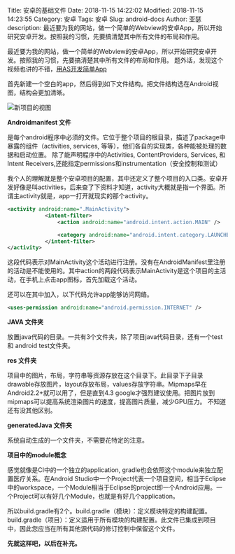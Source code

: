 Title: 安卓的基础文件
Date: 2018-11-15 14:22:02
Modified: 2018-11-15 14:23:55
Category: 安卓
Tags: 安卓
Slug: android-docs
Author: 亚瑟
description: 最近要为我的网站，做一个简单的Webview的安卓App，所以开始研究安卓开发。按照我的习惯，先要搞清楚其中所有文件的布局和作用。

最近要为我的网站，做一个简单的Webview的安卓App，所以开始研究安卓开发。按照我的习惯，先要搞清楚其中所有文件的布局和作用。 题外话，发现这个视频也讲的不错，[用AS开发简单App](https://www.youtube.com/watch?v=PG_tJW_F-Yg)

首先新建一个空白的app，然后得到如下文件结构。把文件结构选在Android视图，结构会更加清晰。

![新项目的视图](http://ww1.sinaimg.cn/large/b263284bgy1fx939b7i63j20av0cedg2.jpg)

**Androidmanifest 文件**

是每个android程序中必须的文件。它位于整个项目的根目录，描述了package中暴露的组件（activities, services, 等等），他们各自的实现类，各种能被处理的数据和启动位置。 除了能声明程序中的Activities, ContentProviders, Services, 和Intent Receivers,还能指定permissions和instrumentation（安全控制和测试）

我个人的理解就是整个安卓项目的配置，其中还定义了整个项目的入口类。安卓开发好像是叫activities，后来查了下资料才知道，activity大概就是指一个界面。所谓主activity就是，app一打开就现实的那个activity。

```xml
<activity android:name=".MainActivity">
            <intent-filter>
                <action android:name="android.intent.action.MAIN" />

                <category android:name="android.intent.category.LAUNCHER" />
            </intent-filter>
</activity>
```
这段代码表示对MainActivity这个活动进行注册。没有在AndroidManifest里注册的活动是不能使用的。其中action的两段代码表示MainActivity是这个项目的主活动，在手机上点击app图标，首先加载这个活动。

还可以在其中加入，以下代码允许app能够访问网络。

```xml
<uses-permission android:name="android.permission.INTERNET" />
```

**JAVA 文件夹**

放置java代码的目录。一共有3个文件夹，除了项目java代码目录，还有一个test 和 android test文件夹。

**res 文件夹**

项目中的图片，布局，字符串等资源存放在这个目录下。此目录下子目录 drawable存放图片，layout存放布局，values存放字符串。Mipmaps早在Android2.2+就可以用了，但是直到4.3 google才强烈建议使用。把图片放到mipmaps可以提高系统渲染图片的速度，提高图片质量，减少GPU压力。
不知道还有没其他区别。

**generatedJava 文件夹**

系统自动生成的一个文件夹，不需要花特定的注意。

**项目中的module概念**

感觉就像是CI中的一个独立的application, gradle也会依照这个module来独立配置医疗关系。在Android Studio中一个Project代表一个项目空间，相当于Eclipse中的workspace，一个Module相当于Eclipse的project即一个Android应用。一个Project可以有好几个Module，也就是有好几个application。

所以build.gradle有2个。build.gradle（模块）：定义模块特定的构建配置。build.gradle（项目）：定义适用于所有模块的构建配置。此文件已集成到项目中，因此您应当在所有其他源代码的修订控制中保留这个文件。


**先就这样吧，以后在补充。**


